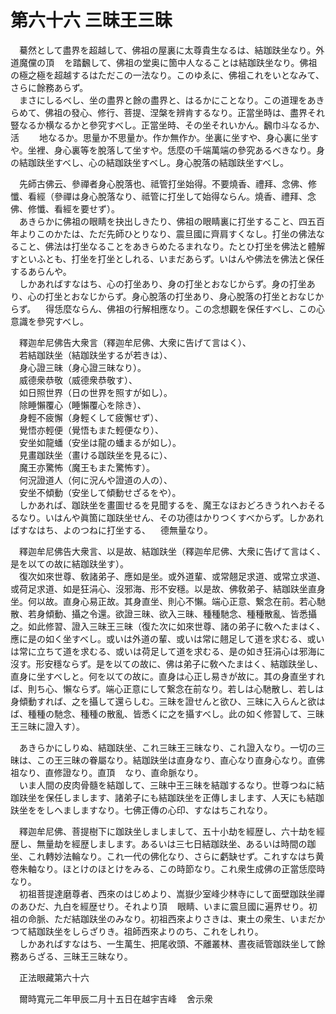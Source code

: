 # 第六十六 三昧王三昧
　驀然として盡界を超越して、佛祖の屋裏に太尊貴生なるは、結跏趺坐なり。外道魔儻の頂<img width="16" height="16" src="_csCb9nz.png" border="0">を踏飜して、佛祖の堂奥に箇中人なることは結跏趺坐なり。佛祖の極之極を超越するはただこの一法なり。このゆゑに、佛祖これをいとなみて、さらに餘務あらず。  
　まさにしるべし、坐の盡界と餘の盡界と、はるかにことなり。この道理をあきらめて、佛祖の發心、修行、菩提、涅槃を辨肯するなり。正當坐時は、盡界それ豎なるか横なるかと參究すべし。正當坐時、その坐それいかん。飜巾斗なるか、活<img width="16" height="16" src="_crA37Y5.png" border="0"><img width="16" height="16" src="_crA37Y5.png" border="0">地なるか。思量か不思量か。作か無作か。坐裏に坐すや、身心裏に坐すや。坐裡、身心裏等を脫落して坐すや。恁麼の千端萬端の參究あるべきなり。身の結跏趺坐すべし、心の結跏趺坐すべし。身心脫落の結跏趺坐すべし。  
  
　先師古佛云、參禪者身心脫落也、祗管打坐始得。不要燒香、禮拜、念佛、修懺、看經（參禪は身心脫落なり、祗管に打坐して始得ならん。燒香、禮拜、念佛、修懺、看經を要せず）。  
　あきらかに佛祖の眼睛を抉出しきたり、佛祖の眼睛裏に打坐すること、四五百年よりこのかたは、ただ先師ひとりなり、震旦國に齊肩すくなし。打坐の佛法なること、佛法は打坐なることをあきらめたるまれなり。たとひ打坐を佛法と體解すといふとも、打坐を打坐としれる、いまだあらず。いはんや佛法を佛法と保任するあらんや。  
　しかあればすなはち、心の打坐あり、身の打坐とおなじからず。身の打坐あり、心の打坐とおなじからず。身心脫落の打坐あり、身心脫落の打坐とおなじからず。<img width="16" height="16" src="_cnNXfTq.png" border="0">得恁麼ならん、佛祖の行解相應なり。この念想觀を保任すべし、この心意識を參究すべし。  
  
　釋迦牟尼佛告大衆言（釋迦牟尼佛、大衆に告げて言はく）、  
　若結跏趺坐（結跏趺坐するが若きは）、  
　身心證三昧（身心證三昧なり）。  
　威德衆恭敬（威德衆恭敬す）、  
　如日照世界（日の世界を照すが如し）。  
　除睡懶覆心（睡懶覆心を除き）、  
　身輕不疲懈（身輕くして疲懈せず）、  
　覺悟亦輕便（覺悟もまた輕便なり）、  
　安坐如龍蟠（安坐は龍の蟠まるが如し）。  
　見畫跏趺坐（畫ける跏趺坐を見るに）、  
　魔王亦驚怖（魔王もまた驚怖す）。  
　何況證道人（何に況んや證道の人の）、  
　安坐不傾動（安坐して傾動せざるをや）。  
　しかあれば、跏趺坐を畫圖せるを見聞するを、魔王なほおどろきうれへおそるるなり。いはんや眞箇に跏趺坐せん、その功德はかりつくすべからず。しかあればすなはち、よのつねに打坐する、<img width="16" height="16" src="_cgtvPxM.png" border="0">德無量なり。  
  
　釋迦牟尼佛告大衆言、以是故、結跏趺坐（釋迦牟尼佛、大衆に告げて言はく、是を以ての故に結跏趺坐す）。  
　復次如來世尊、敎諸弟子、應如是坐。或外道輩、或常翹足求道、或常立求道、或荷足求道、如是狂涓心、沒邪海、形不安穩。以是故、佛敎弟子、結跏趺坐直身坐。何以故。直身心易正故。其身直坐、則心不懶。端心正意、繋念在前。若心馳散、若身傾動、攝之令還。欲證三昧、欲入三昧、種種馳念、種種散亂、皆悉攝之。如此修習󠄁、證入三昧王三昧（復た次に如來世尊、諸の弟子に敎へたまはく、應に是の如く坐すべし。或いは外道の輩、或いは常に翹足して道を求むる、或いは常に立ちて道を求むる、或いは荷足して道を求むる、是の如き狂涓心は邪海に沒す。形安穩ならず。是を以ての故に、佛は弟子に敎へたまはく、結跏趺坐し、直身に坐すべしと。何を以ての故に。直身は心正し易きが故に。其の身直坐すれば、則ち心、懶ならず。端心正意にして繋念在前なり。若しは心馳散し、若しは身傾動すれば、之を攝して還らしむ。三昧を證せんと欲ひ、三昧に入らんと欲はば、種種の馳念、種種の散亂、皆悉くに之を攝すべし。此の如く修習󠄁して、三昧王三昧に證入す）。  
  
　あきらかにしりぬ、結跏趺坐、これ三昧王三昧なり、これ證入なり。一切の三昧は、この王三昧の眷屬なり。結跏趺坐は直身なり、直心なり直身心なり。直佛祖なり、直修證なり。直頂<img width="16" height="16" src="_csCb9nz.png" border="0">なり、直命脈なり。  
　いま人間の皮肉骨髓を結跏して、三昧中王三昧を結跏するなり。世尊つねに結跏趺坐を保任しまします、諸弟子にも結跏趺坐を正傳しまします、人天にも結跏趺坐ををしへましますなり。七佛正傳の心印、すなはちこれなり。  
  
　釋迦牟尼佛、菩提樹下に跏趺坐しましまして、五十小劫を經歴し、六十劫を經歴し、無量劫を經歴しまします。あるいは三七日結跏趺坐、あるいは時間の跏坐、これ轉妙法輪なり。これ一代の佛化なり、さらに虧缺せず。これすなはち黄卷朱軸なり。ほとけのほとけをみる、この時節なり。これ衆生成佛の正當恁麼時なり。  
　初祖菩提達磨尊者、西來のはじめより、嵩嶽少室峰少林寺にして面壁跏趺坐禪のあひだ、九白を經歴せり。それより頂<img width="16" height="16" src="_csCb9nz.png" border="0">眼睛、いまに震旦國に遍界せり。初祖の命脈、ただ結跏趺坐のみなり。初祖西來よりさきは、東土の衆生、いまだかつて結跏趺坐をしらざりき。祖師西來よりのち、これをしれり。  
　しかあればすなはち、一生萬生、把尾收頭、不離叢林、晝夜祗管跏趺坐して餘務あらざる、三昧王三昧なり。  
  
　正法眼藏第六十六  
  
　爾時寬元二年甲辰二月十五日在越宇吉峰<img width="16" height="16" src="_cSQgioD.png" border="0">舍示衆